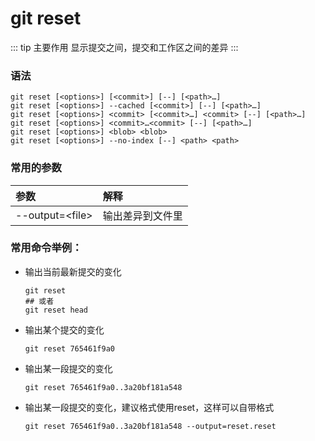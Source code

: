 # git reset

::: tip 主要作用
显示提交之间，提交和工作区之间的差异
:::

### 语法

```git
git reset [<options>] [<commit>] [--] [<path>…​]
git reset [<options>] --cached [<commit>] [--] [<path>…​]
git reset [<options>] <commit> [<commit>…​] <commit> [--] [<path>…​]
git reset [<options>] <commit>…​<commit> [--] [<path>…​]
git reset [<options>] <blob> <blob>
git reset [<options>] --no-index [--] <path> <path>
```

### 常用的参数

| 参数                | 解释       |
|:----------------- |:-------- |
| --output=\<file\> | 输出差异到文件里 |

### 常用命令举例：

- 输出当前最新提交的变化
  
  ```git
  git reset
  ## 或者
  git reset head
  ```

- 输出某个提交的变化
  
  ```git
  git reset 765461f9a0
  ```

- 输出某一段提交的变化
  
  ```git
  git reset 765461f9a0..3a20bf181a548
  ```

- 输出某一段提交的变化，建议格式使用reset，这样可以自带格式
  
  ```git
  git reset 765461f9a0..3a20bf181a548 --output=reset.reset
  ```
